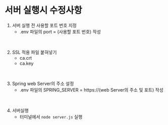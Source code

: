 <h1>서버 실행시 수정사항</h1>

1. 서버 실행 전 사용할 포트 번호 지정
   * .env 파일의 port = (사용할 포트 번호) 작성

<br>

2. SSL 적용 파일 붙혀넣기
   * ca.crt
   * ca.key

<br>

3. Spring web Server의 주소 설정
   * .env 파일의 SPRING_SERVER = https://(web Server의 주소 및 포트) 작성

<br>

4. 서버실행
   * 터미널에서 ``` node server.js ``` 실행 